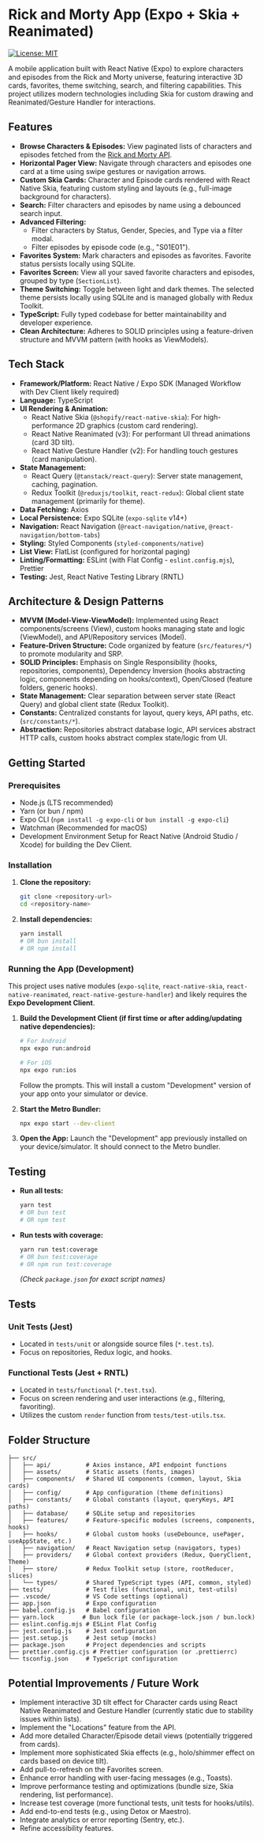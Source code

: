 # Rick and Morty App (Expo + Skia + Reanimated)

[![License: MIT](https://img.shields.io/badge/License-MIT-yellow.svg)](https://opensource.org/licenses/MIT)

A mobile application built with React Native (Expo) to explore characters and episodes from the Rick and Morty universe, featuring interactive 3D cards, favorites, theme switching, search, and filtering capabilities. This project utilizes modern technologies including Skia for custom drawing and Reanimated/Gesture Handler for interactions.

## Features

* **Browse Characters & Episodes:** View paginated lists of characters and episodes fetched from the [Rick and Morty API](https://rickandmortyapi.com/).
* **Horizontal Pager View:** Navigate through characters and episodes one card at a time using swipe gestures or navigation arrows.
* **Custom Skia Cards:** Character and Episode cards rendered with React Native Skia, featuring custom styling and layouts (e.g., full-image background for characters).
* **Search:** Filter characters and episodes by name using a debounced search input.
* **Advanced Filtering:**
    * Filter characters by Status, Gender, Species, and Type via a filter modal.
    * Filter episodes by episode code (e.g., "S01E01").
* **Favorites System:** Mark characters and episodes as favorites. Favorite status persists locally using SQLite.
* **Favorites Screen:** View all your saved favorite characters and episodes, grouped by type (`SectionList`).
* **Theme Switching:** Toggle between light and dark themes. The selected theme persists locally using SQLite and is managed globally with Redux Toolkit.
* **TypeScript:** Fully typed codebase for better maintainability and developer experience.
* **Clean Architecture:** Adheres to SOLID principles using a feature-driven structure and MVVM pattern (with hooks as ViewModels).

## Tech Stack

* **Framework/Platform:** React Native / Expo SDK (Managed Workflow with Dev Client likely required)
* **Language:** TypeScript
* **UI Rendering & Animation:**
    * React Native Skia (`@shopify/react-native-skia`): For high-performance 2D graphics (custom card rendering).
    * React Native Reanimated (v3): For performant UI thread animations (card 3D tilt).
    * React Native Gesture Handler (v2): For handling touch gestures (card manipulation).
* **State Management:**
    * React Query (`@tanstack/react-query`): Server state management, caching, pagination.
    * Redux Toolkit (`@reduxjs/toolkit`, `react-redux`): Global client state management (primarily for theme).
* **Data Fetching:** Axios
* **Local Persistence:** Expo SQLite (`expo-sqlite` v14+)
* **Navigation:** React Navigation (`@react-navigation/native`, `@react-navigation/bottom-tabs`)
* **Styling:** Styled Components (`styled-components/native`)
* **List View:** FlatList (configured for horizontal paging)
* **Linting/Formatting:** ESLint (with Flat Config - `eslint.config.mjs`), Prettier
* **Testing:** Jest, React Native Testing Library (RNTL)

## Architecture & Design Patterns

* **MVVM (Model-View-ViewModel):** Implemented using React components/screens (View), custom hooks managing state and logic (ViewModel), and API/Repository services (Model).
* **Feature-Driven Structure:** Code organized by feature (`src/features/*`) to promote modularity and SRP.
* **SOLID Principles:** Emphasis on Single Responsibility (hooks, repositories, components), Dependency Inversion (hooks abstracting logic, components depending on hooks/context), Open/Closed (feature folders, generic hooks).
* **State Management:** Clear separation between server state (React Query) and global client state (Redux Toolkit).
* **Constants:** Centralized constants for layout, query keys, API paths, etc. (`src/constants/*`).
* **Abstraction:** Repositories abstract database logic, API services abstract HTTP calls, custom hooks abstract complex state/logic from UI.

## Getting Started

### Prerequisites

* Node.js (LTS recommended)
* Yarn (or bun / npm)
* Expo CLI (`npm install -g expo-cli` or `bun install -g expo-cli`)
* Watchman (Recommended for macOS)
* Development Environment Setup for React Native (Android Studio / Xcode) for building the Dev Client.

### Installation

1.  **Clone the repository:**
    ```bash
    git clone <repository-url>
    cd <repository-name>
    ```
2.  **Install dependencies:**
    ```bash
    yarn install
    # OR bun install
    # OR npm install
    ```

### Running the App (Development)

This project uses native modules (`expo-sqlite`, `react-native-skia`, `react-native-reanimated`, `react-native-gesture-handler`) and likely requires the **Expo Development Client**.

1.  **Build the Development Client (if first time or after adding/updating native dependencies):**
    ```bash
    # For Android
    npx expo run:android

    # For iOS
    npx expo run:ios
    ```
    Follow the prompts. This will install a custom "Development" version of your app onto your simulator or device.

2.  **Start the Metro Bundler:**
    ```bash
    npx expo start --dev-client
    ```

3.  **Open the App:** Launch the "Development" app previously installed on your device/simulator. It should connect to the Metro bundler.

## Testing

* **Run all tests:**
    ```bash
    yarn test
    # OR bun test
    # OR npm test
    ```
* **Run tests with coverage:**
    ```bash
    yarn run test:coverage
    # OR bun test:coverage
    # OR npm run test:coverage
    ```
    *(Check `package.json` for exact script names)*

## Tests

### Unit Tests (Jest)
* Located in `tests/unit` or alongside source files (`*.test.ts`).
* Focus on repositories, Redux logic, and hooks.

### Functional Tests (Jest + RNTL)
* Located in `tests/functional` (`*.test.tsx`).
* Focus on screen rendering and user interactions (e.g., filtering, favoriting).
* Utilizes the custom `render` function from `tests/test-utils.tsx`.

## Folder Structure

```
├── src/
│   ├── api/          # Axios instance, API endpoint functions
│   ├── assets/       # Static assets (fonts, images)
│   ├── components/   # Shared UI components (common, layout, Skia cards)
│   ├── config/       # App configuration (theme definitions)
│   ├── constants/    # Global constants (layout, queryKeys, API paths)
│   ├── database/     # SQLite setup and repositories
│   ├── features/     # Feature-specific modules (screens, components, hooks)
│   ├── hooks/        # Global custom hooks (useDebounce, usePager, useAppState, etc.)
│   ├── navigation/   # React Navigation setup (navigators, types)
│   ├── providers/    # Global context providers (Redux, QueryClient, Theme)
│   ├── store/        # Redux Toolkit setup (store, rootReducer, slices)
│   └── types/        # Shared TypeScript types (API, common, styled)
├── tests/            # Test files (functional, unit, test-utils)
├── .vscode/          # VS Code settings (optional)
├── app.json          # Expo configuration
├── babel.config.js   # Babel configuration
├── yarn.lock        # Bun lock file (or package-lock.json / bun.lock)
├── eslint.config.mjs # ESLint Flat Config
├── jest.config.js    # Jest configuration
├── jest.setup.js     # Jest setup (mocks)
├── package.json      # Project dependencies and scripts
├── prettier.config.cjs # Prettier configuration (or .prettierrc)
└── tsconfig.json     # TypeScript configuration
```


## Potential Improvements / Future Work

* Implement interactive 3D tilt effect for Character cards using React Native Reanimated and Gesture Handler (currently static due to stability issues within lists).
* Implement the "Locations" feature from the API.
* Add more detailed Character/Episode detail views (potentially triggered from cards).
* Implement more sophisticated Skia effects (e.g., holo/shimmer effect on cards based on device tilt).
* Add pull-to-refresh on the Favorites screen.
* Enhance error handling with user-facing messages (e.g., Toasts).
* Improve performance testing and optimizations (bundle size, Skia rendering, list performance).
* Increase test coverage (more functional tests, unit tests for hooks/utils).
* Add end-to-end tests (e.g., using Detox or Maestro).
* Integrate analytics or error reporting (Sentry, etc.).
* Refine accessibility features.